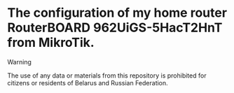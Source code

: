 # The configuration of my home router RouterBOARD 962UiGS-5HacT2HnT from MikroTik.

> [!WARNING]
> The use of any data or materials from this repository is prohibited for citizens or residents of Belarus and Russian Federation.
